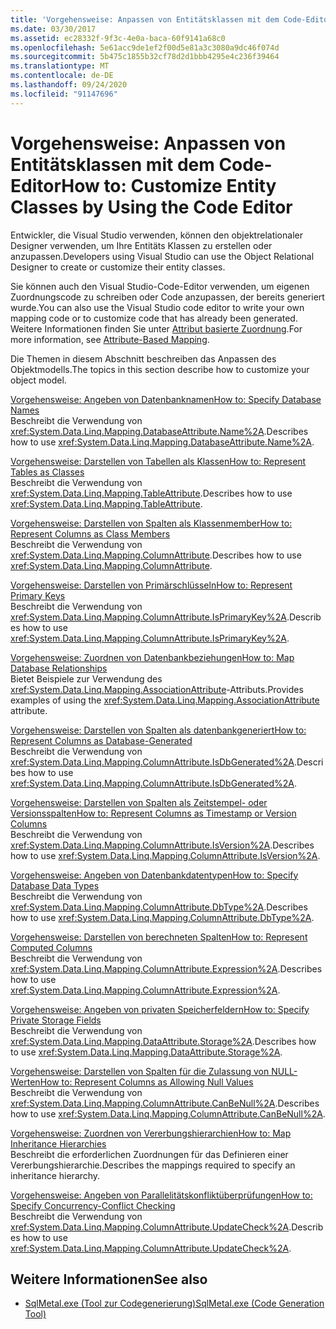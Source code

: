 ```yaml
---
title: 'Vorgehensweise: Anpassen von Entitätsklassen mit dem Code-Editor'
ms.date: 03/30/2017
ms.assetid: ec28332f-9f3c-4e0a-baca-60f9141a68c0
ms.openlocfilehash: 5e61acc9de1ef2f00d5e81a3c3080a9dc46f074d
ms.sourcegitcommit: 5b475c1855b32cf78d2d1bbb4295e4c236f39464
ms.translationtype: MT
ms.contentlocale: de-DE
ms.lasthandoff: 09/24/2020
ms.locfileid: "91147696"
---
```

# <a name="how-to-customize-entity-classes-by-using-the-code-editor"></a><span data-ttu-id="b026e-102">Vorgehensweise: Anpassen von Entitätsklassen mit dem Code-Editor</span><span class="sxs-lookup"><span data-stu-id="b026e-102">How to: Customize Entity Classes by Using the Code Editor</span></span>

<span data-ttu-id="b026e-103">Entwickler, die Visual Studio verwenden, können den objektrelationaler Designer verwenden, um Ihre Entitäts Klassen zu erstellen oder anzupassen.</span><span class="sxs-lookup"><span data-stu-id="b026e-103">Developers using Visual Studio can use the Object Relational Designer to create or customize their entity classes.</span></span>  
  
 <span data-ttu-id="b026e-104">Sie können auch den Visual Studio-Code-Editor verwenden, um eigenen Zuordnungscode zu schreiben oder Code anzupassen, der bereits generiert wurde.</span><span class="sxs-lookup"><span data-stu-id="b026e-104">You can also use the Visual Studio code editor to write your own mapping code or to customize code that has already been generated.</span></span> <span data-ttu-id="b026e-105">Weitere Informationen finden Sie unter [Attribut basierte Zuordnung](attribute-based-mapping.md).</span><span class="sxs-lookup"><span data-stu-id="b026e-105">For more information, see [Attribute-Based Mapping](attribute-based-mapping.md).</span></span>  
  
 <span data-ttu-id="b026e-106">Die Themen in diesem Abschnitt beschreiben das Anpassen des Objektmodells.</span><span class="sxs-lookup"><span data-stu-id="b026e-106">The topics in this section describe how to customize your object model.</span></span>  
  
 [<span data-ttu-id="b026e-107">Vorgehensweise: Angeben von Datenbanknamen</span><span class="sxs-lookup"><span data-stu-id="b026e-107">How to: Specify Database Names</span></span>](how-to-specify-database-names.md)  
 <span data-ttu-id="b026e-108">Beschreibt die Verwendung von <xref:System.Data.Linq.Mapping.DatabaseAttribute.Name%2A>.</span><span class="sxs-lookup"><span data-stu-id="b026e-108">Describes how to use <xref:System.Data.Linq.Mapping.DatabaseAttribute.Name%2A>.</span></span>  
  
 [<span data-ttu-id="b026e-109">Vorgehensweise: Darstellen von Tabellen als Klassen</span><span class="sxs-lookup"><span data-stu-id="b026e-109">How to: Represent Tables as Classes</span></span>](how-to-represent-tables-as-classes.md)  
 <span data-ttu-id="b026e-110">Beschreibt die Verwendung von <xref:System.Data.Linq.Mapping.TableAttribute>.</span><span class="sxs-lookup"><span data-stu-id="b026e-110">Describes how to use <xref:System.Data.Linq.Mapping.TableAttribute>.</span></span>  
  
 [<span data-ttu-id="b026e-111">Vorgehensweise: Darstellen von Spalten als Klassenmember</span><span class="sxs-lookup"><span data-stu-id="b026e-111">How to: Represent Columns as Class Members</span></span>](how-to-represent-columns-as-class-members.md)  
 <span data-ttu-id="b026e-112">Beschreibt die Verwendung von <xref:System.Data.Linq.Mapping.ColumnAttribute>.</span><span class="sxs-lookup"><span data-stu-id="b026e-112">Describes how to use <xref:System.Data.Linq.Mapping.ColumnAttribute>.</span></span>  
  
 [<span data-ttu-id="b026e-113">Vorgehensweise: Darstellen von Primärschlüsseln</span><span class="sxs-lookup"><span data-stu-id="b026e-113">How to: Represent Primary Keys</span></span>](how-to-represent-primary-keys.md)  
 <span data-ttu-id="b026e-114">Beschreibt die Verwendung von <xref:System.Data.Linq.Mapping.ColumnAttribute.IsPrimaryKey%2A>.</span><span class="sxs-lookup"><span data-stu-id="b026e-114">Describes how to use <xref:System.Data.Linq.Mapping.ColumnAttribute.IsPrimaryKey%2A>.</span></span>  
  
 [<span data-ttu-id="b026e-115">Vorgehensweise: Zuordnen von Datenbankbeziehungen</span><span class="sxs-lookup"><span data-stu-id="b026e-115">How to: Map Database Relationships</span></span>](how-to-map-database-relationships.md)  
 <span data-ttu-id="b026e-116">Bietet Beispiele zur Verwendung des <xref:System.Data.Linq.Mapping.AssociationAttribute>-Attributs.</span><span class="sxs-lookup"><span data-stu-id="b026e-116">Provides examples of using the <xref:System.Data.Linq.Mapping.AssociationAttribute> attribute.</span></span>  
  
 [<span data-ttu-id="b026e-117">Vorgehensweise: Darstellen von Spalten als datenbankgeneriert</span><span class="sxs-lookup"><span data-stu-id="b026e-117">How to: Represent Columns as Database-Generated</span></span>](how-to-represent-columns-as-database-generated.md)  
 <span data-ttu-id="b026e-118">Beschreibt die Verwendung von <xref:System.Data.Linq.Mapping.ColumnAttribute.IsDbGenerated%2A>.</span><span class="sxs-lookup"><span data-stu-id="b026e-118">Describes how to use <xref:System.Data.Linq.Mapping.ColumnAttribute.IsDbGenerated%2A>.</span></span>  
  
 [<span data-ttu-id="b026e-119">Vorgehensweise: Darstellen von Spalten als Zeitstempel- oder Versionsspalten</span><span class="sxs-lookup"><span data-stu-id="b026e-119">How to: Represent Columns as Timestamp or Version Columns</span></span>](how-to-represent-columns-as-timestamp-or-version-columns.md)  
 <span data-ttu-id="b026e-120">Beschreibt die Verwendung von <xref:System.Data.Linq.Mapping.ColumnAttribute.IsVersion%2A>.</span><span class="sxs-lookup"><span data-stu-id="b026e-120">Describes how to use <xref:System.Data.Linq.Mapping.ColumnAttribute.IsVersion%2A>.</span></span>  
  
 [<span data-ttu-id="b026e-121">Vorgehensweise: Angeben von Datenbankdatentypen</span><span class="sxs-lookup"><span data-stu-id="b026e-121">How to: Specify Database Data Types</span></span>](how-to-specify-database-data-types.md)  
 <span data-ttu-id="b026e-122">Beschreibt die Verwendung von <xref:System.Data.Linq.Mapping.ColumnAttribute.DbType%2A>.</span><span class="sxs-lookup"><span data-stu-id="b026e-122">Describes how to use <xref:System.Data.Linq.Mapping.ColumnAttribute.DbType%2A>.</span></span>  
  
 [<span data-ttu-id="b026e-123">Vorgehensweise: Darstellen von berechneten Spalten</span><span class="sxs-lookup"><span data-stu-id="b026e-123">How to: Represent Computed Columns</span></span>](how-to-represent-computed-columns.md)  
 <span data-ttu-id="b026e-124">Beschreibt die Verwendung von <xref:System.Data.Linq.Mapping.ColumnAttribute.Expression%2A>.</span><span class="sxs-lookup"><span data-stu-id="b026e-124">Describes how to use <xref:System.Data.Linq.Mapping.ColumnAttribute.Expression%2A>.</span></span>  
  
 [<span data-ttu-id="b026e-125">Vorgehensweise: Angeben von privaten Speicherfeldern</span><span class="sxs-lookup"><span data-stu-id="b026e-125">How to: Specify Private Storage Fields</span></span>](how-to-specify-private-storage-fields.md)  
 <span data-ttu-id="b026e-126">Beschreibt die Verwendung von <xref:System.Data.Linq.Mapping.DataAttribute.Storage%2A>.</span><span class="sxs-lookup"><span data-stu-id="b026e-126">Describes how to use <xref:System.Data.Linq.Mapping.DataAttribute.Storage%2A>.</span></span>  
  
 [<span data-ttu-id="b026e-127">Vorgehensweise: Darstellen von Spalten für die Zulassung von NULL-Werten</span><span class="sxs-lookup"><span data-stu-id="b026e-127">How to: Represent Columns as Allowing Null Values</span></span>](how-to-represent-columns-as-allowing-null-values.md)  
 <span data-ttu-id="b026e-128">Beschreibt die Verwendung von <xref:System.Data.Linq.Mapping.ColumnAttribute.CanBeNull%2A>.</span><span class="sxs-lookup"><span data-stu-id="b026e-128">Describes how to use <xref:System.Data.Linq.Mapping.ColumnAttribute.CanBeNull%2A>.</span></span>  
  
 [<span data-ttu-id="b026e-129">Vorgehensweise: Zuordnen von Vererbungshierarchien</span><span class="sxs-lookup"><span data-stu-id="b026e-129">How to: Map Inheritance Hierarchies</span></span>](how-to-map-inheritance-hierarchies.md)  
 <span data-ttu-id="b026e-130">Beschreibt die erforderlichen Zuordnungen für das Definieren einer Vererbungshierarchie.</span><span class="sxs-lookup"><span data-stu-id="b026e-130">Describes the mappings required to specify an inheritance hierarchy.</span></span>  
  
 [<span data-ttu-id="b026e-131">Vorgehensweise: Angeben von Parallelitätskonfliktüberprüfungen</span><span class="sxs-lookup"><span data-stu-id="b026e-131">How to: Specify Concurrency-Conflict Checking</span></span>](how-to-specify-concurrency-conflict-checking.md)  
 <span data-ttu-id="b026e-132">Beschreibt die Verwendung von <xref:System.Data.Linq.Mapping.ColumnAttribute.UpdateCheck%2A>.</span><span class="sxs-lookup"><span data-stu-id="b026e-132">Describes how to use <xref:System.Data.Linq.Mapping.ColumnAttribute.UpdateCheck%2A>.</span></span>  
  
## <a name="see-also"></a><span data-ttu-id="b026e-133">Weitere Informationen</span><span class="sxs-lookup"><span data-stu-id="b026e-133">See also</span></span>

- [<span data-ttu-id="b026e-134">SqlMetal.exe (Tool zur Codegenerierung)</span><span class="sxs-lookup"><span data-stu-id="b026e-134">SqlMetal.exe (Code Generation Tool)</span></span>](../../../../tools/sqlmetal-exe-code-generation-tool.md)
